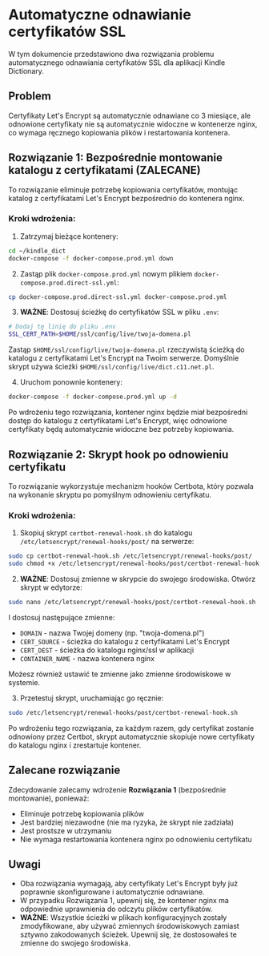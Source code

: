 # Automatyczne odnawianie certyfikatów SSL

W tym dokumencie przedstawiono dwa rozwiązania problemu automatycznego odnawiania certyfikatów SSL dla aplikacji Kindle Dictionary.

## Problem

Certyfikaty Let's Encrypt są automatycznie odnawiane co 3 miesiące, ale odnowione certyfikaty nie są automatycznie widoczne w kontenerze nginx, co wymaga ręcznego kopiowania plików i restartowania kontenera.

## Rozwiązanie 1: Bezpośrednie montowanie katalogu z certyfikatami (ZALECANE)

To rozwiązanie eliminuje potrzebę kopiowania certyfikatów, montując katalog z certyfikatami Let's Encrypt bezpośrednio do kontenera nginx.

### Kroki wdrożenia:

1. Zatrzymaj bieżące kontenery:

```bash
cd ~/kindle_dict
docker-compose -f docker-compose.prod.yml down
```

2. Zastąp plik `docker-compose.prod.yml` nowym plikiem `docker-compose.prod.direct-ssl.yml`:

```bash
cp docker-compose.prod.direct-ssl.yml docker-compose.prod.yml
```

3. **WAŻNE**: Dostosuj ścieżkę do certyfikatów SSL w pliku `.env`:

```bash
# Dodaj tę linię do pliku .env
SSL_CERT_PATH=$HOME/ssl/config/live/twoja-domena.pl
```

Zastąp `$HOME/ssl/config/live/twoja-domena.pl` rzeczywistą ścieżką do katalogu z certyfikatami Let's Encrypt na Twoim serwerze. Domyślnie skrypt używa ścieżki `$HOME/ssl/config/live/dict.c11.net.pl`.

4. Uruchom ponownie kontenery:

```bash
docker-compose -f docker-compose.prod.yml up -d
```

Po wdrożeniu tego rozwiązania, kontener nginx będzie miał bezpośredni dostęp do katalogu z certyfikatami Let's Encrypt, więc odnowione certyfikaty będą automatycznie widoczne bez potrzeby kopiowania.

## Rozwiązanie 2: Skrypt hook po odnowieniu certyfikatu

To rozwiązanie wykorzystuje mechanizm hooków Certbota, który pozwala na wykonanie skryptu po pomyślnym odnowieniu certyfikatu.

### Kroki wdrożenia:

1. Skopiuj skrypt `certbot-renewal-hook.sh` do katalogu `/etc/letsencrypt/renewal-hooks/post/` na serwerze:

```bash
sudo cp certbot-renewal-hook.sh /etc/letsencrypt/renewal-hooks/post/
sudo chmod +x /etc/letsencrypt/renewal-hooks/post/certbot-renewal-hook.sh
```

2. **WAŻNE**: Dostosuj zmienne w skrypcie do swojego środowiska. Otwórz skrypt w edytorze:

```bash
sudo nano /etc/letsencrypt/renewal-hooks/post/certbot-renewal-hook.sh
```

I dostosuj następujące zmienne:
- `DOMAIN` - nazwa Twojej domeny (np. "twoja-domena.pl")
- `CERT_SOURCE` - ścieżka do katalogu z certyfikatami Let's Encrypt
- `CERT_DEST` - ścieżka do katalogu nginx/ssl w aplikacji
- `CONTAINER_NAME` - nazwa kontenera nginx

Możesz również ustawić te zmienne jako zmienne środowiskowe w systemie.

3. Przetestuj skrypt, uruchamiając go ręcznie:

```bash
sudo /etc/letsencrypt/renewal-hooks/post/certbot-renewal-hook.sh
```

Po wdrożeniu tego rozwiązania, za każdym razem, gdy certyfikat zostanie odnowiony przez Certbot, skrypt automatycznie skopiuje nowe certyfikaty do katalogu nginx i zrestartuje kontener.

## Zalecane rozwiązanie

Zdecydowanie zalecamy wdrożenie **Rozwiązania 1** (bezpośrednie montowanie), ponieważ:
- Eliminuje potrzebę kopiowania plików
- Jest bardziej niezawodne (nie ma ryzyka, że skrypt nie zadziała)
- Jest prostsze w utrzymaniu
- Nie wymaga restartowania kontenera nginx po odnowieniu certyfikatu

## Uwagi

- Oba rozwiązania wymagają, aby certyfikaty Let's Encrypt były już poprawnie skonfigurowane i automatycznie odnawiane.
- W przypadku Rozwiązania 1, upewnij się, że kontener nginx ma odpowiednie uprawnienia do odczytu plików certyfikatów.
- **WAŻNE**: Wszystkie ścieżki w plikach konfiguracyjnych zostały zmodyfikowane, aby używać zmiennych środowiskowych zamiast sztywno zakodowanych ścieżek. Upewnij się, że dostosowałeś te zmienne do swojego środowiska.
